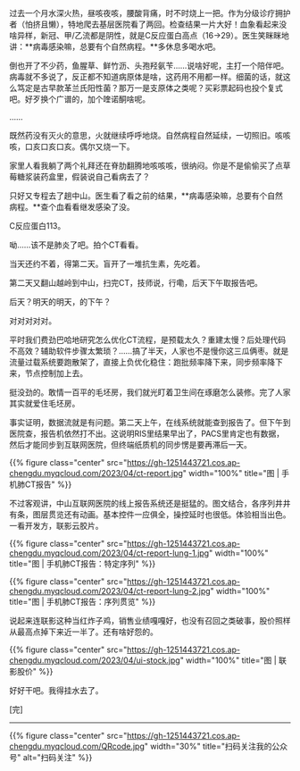 
过去一个月水深火热，昼咳夜咳，腰酸背痛，时不时烧上一把。作为分级诊疗拥护者（怕挤且懒），特地爬去基层医院看了两回。检查结果一片大好！血象看起来没啥异样，新冠、甲/乙流都是阴性，就是C反应蛋白高点（16→29）。医生笑眯眯地讲：**病毒感染嘛，总要有个自然病程。**多休息多喝水吧。

倒也开了不少药，鱼腥草、鲜竹沥、头孢羟氨苄……说啥好呢，主打一个陪伴吧。病毒就不多说了，反正都不知道病原体是啥，这药用不用都一样。细菌的话，就这么笃定是古早款革兰氏阳性菌？那万一是支原体之类呢？买彩票起码也投个复式吧。好歹换个广谱的，加个喹诺酮啥呢。

……

<!--more-->

既然药没有灭火的意思，火就继续呼呼地烧。自然病程自然延续，一切照旧。咳咳咳，口亥口亥口亥。偶尔又烧一下。

家里人看我躺了两个礼拜还在脊肋翻腾地咳咳咳，很纳闷。你是不是偷偷买了点草莓糖浆装药盒里，假装说自己看病去了？

只好又专程去了趟中山。医生看了看之前的结果，**病毒感染嘛，总要有个自然病程。**查个血看看继发感染了没。

C反应蛋白113。

呦……该不是肺炎了吧。拍个CT看看。

当天还约不着，得第二天。盲开了一堆抗生素，先吃着。

第二天又翻山越岭到中山，扫完CT，技师说，行嘞，后天下午取报告吧。

后天？明天的明天，的下午？

对对对对对。

平时我们费劲巴哈地研究怎么优化CT流程，是预载太久？重建太慢？后处理代码不高效？辅助软件步骤太繁琐？……搞了半天，人家也不是慢你这三瓜俩枣。就是流量过载系统要跑散架了，直接上负优化稳住：跑批频率降下来，同步频率降下来，节点控制加上去。

挺没劲的。敢情一百平的毛坯房，我们就光盯着卫生间在琢磨怎么装修。完了人家其实就爱住毛坯房。

事实证明，数据流就是有问题。第二天上午，在线系统就能查到报告了。但下午到医院查，报告机依然打不出。这说明RIS里结果早出了，PACS里肯定也有数据，然后才能同步到互联网医院，但终端纸质机的同步愣是要再滞后一天。

{{% figure class="center" src="https://gh-1251443721.cos.ap-chengdu.myqcloud.com/2023/04/ct-report.jpg" width="100%" title="图 | 手机肺CT报告" %}}

不过客观讲，中山互联网医院的线上报告系统还是挺猛的。图文结合，各序列井井有条，图层贯览还有动画。基本控件一应俱全，操控延时也很低。体验相当出色。一看开发方，联影云胶片。

{{% figure class="center" src="https://gh-1251443721.cos.ap-chengdu.myqcloud.com/2023/04/ct-report-lung-1.jpg" width="100%" title="图 | 手机肺CT报告：特定序列" %}}

{{% figure class="center" src="https://gh-1251443721.cos.ap-chengdu.myqcloud.com/2023/04/ct-report-lung-2.jpg" width="100%" title="图 | 手机肺CT报告：序列贯览" %}}

说起来连联影这种当红炸子鸡，销售业绩嘎嘎好，也没有召回之类破事，股价照样从最高点掉下来近一半了。还有啥好怨的。

{{% figure class="center" src="https://gh-1251443721.cos.ap-chengdu.myqcloud.com/2023/04/ui-stock.jpg" width="100%" title="图 | 联影股价" %}}

好好干吧。我得挂水去了。

[完]

---

<!-- {% raw %} -->
{{% figure class="center" src="https://gh-1251443721.cos.ap-chengdu.myqcloud.com/QRcode.jpg" width="30%" title="扫码关注我的公众号" alt="扫码关注" %}}
<!-- {% endraw %} -->
